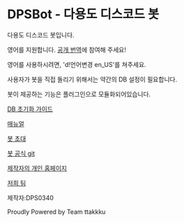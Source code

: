 # DPSBot - 다용도 디스코드 봇

다용도 디스코드 봇입니다.

영어를 지원합니다. [공개 번역](https://www.transifex.com/ttakkku/dpsbot/dashboard/)에 참여해 주세요!

영어를 사용하시려면, 'd!언어변경 en_US'를 쳐주세요.

사용자가 봇을 직접 돌리기 위해서는 약간의 DB 설정이 필요합니다.

봇이 제공하는 기능은 플러그인으로 모듈화되어있습니다.

[DB 초기화 가이드](db-init.md)

[매뉴얼](manual.md)

[봇 초대](https://discordbots.org/bot/523785272693882880)

[봇 공식 git](https://github.com/DPS0340/DPSBot)

[제작자의 개인 홈페이지](https://dps0340.xyz)

[저희 팀](http://ttakkku.tk/)

제작자:DPS0340

Proudly Powered by Team ttakkku
